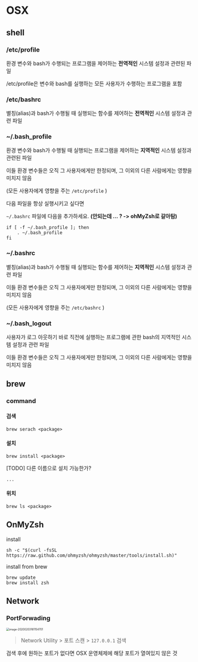 # OSX

## shell

### /etc/profile

환경 변수와 bash가 수행되는 프로그램을 제어하는 **전역적인** 시스템 설정과 관련된 파일

/etc/profile은 변수와 bash를 실행하는 모든 사용자가 수행하는 프로그램을 포함

### /etc/bashrc

별칭(alias)과 bash가 수행될 때 실행되는 함수를 제어하는 **전역적인** 시스템 설정과 관련 파일

### ~/.bash_profile

환경 변수와 bash가 수행될 때 실행되는 프로그램을 제어하는 **지역적인** 시스템 설정과 관련된 파일

이들 환경 변수들은 오직 그 사용자에게만 한정되며, 그 이외의 다른 사람에게는 영향을 미치지 않음

(모든 사용자에게 영향을 주는 `/etc/profile` )

다음 파일을 항상 실행시키고 싶다면

`~/.bashrc` 파일에 다음을 추가하세요. **(안되는데 ... ? -> ohMyZsh로 갈아탐)**

```shell
if [ -f ~/.bash_profile ]; then
    . ~/.bash_profile
fi
```

### ~/.bashrc

별칭(alias)과 bash가 수행될 때 실행되는 함수를 제어하는 **지역적인** 시스템 설정과 관련 파일

이들 환경 변수들은 오직 그 사용자에게만 한정되며, 그 이외의 다른 사람에게는 영향을 미치지 않음

(모든 사용자에게 영향을 주는 `/etc/bashrc` )

### ~/.bash_logout

사용자가 로그 아웃하기 바로 직전에 실행하는 프로그램에 관한 bash의 지역적인 시스템 설정과 관련 파일

이들 환경 변수들은 오직 그 사용자에게만 한정되며, 그 이외의 다른 사람에게는 영향을 미치지 않음

## brew

### command

#### 검색

```
brew serach <package>
```

#### 설치

```
brew install <package>
```

[TODO] 다른 이름으로 설치 가능한가?

```shell
...
```

#### 위치

```
brew ls <package>
```

## OnMyZsh

install

```shell
sh -c "$(curl -fsSL https://raw.github.com/ohmyzsh/ohmyzsh/master/tools/install.sh)"
```

install from brew

```
brew update
brew install zsh
```

## Network

### PortForwading

<img src="../../assets/images/image-20200203161154701.png" alt="image-20200203161154701" style="zoom:50%;" />

> Network Utility > 포트 스캔 > `127.0.0.1` 검색

검색 후에 원하는 포트가 없다면 OSX 운영체제에 해당 포트가 열여있지 않은 것
